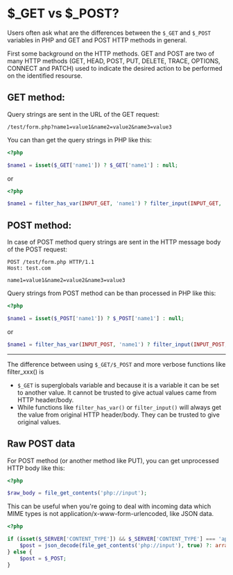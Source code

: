 # $\_GET vs $\_POST?

Users often ask what are the differences between the `$_GET` and `$_POST` variables in PHP and GET and POST HTTP methods in general.

First some background on the HTTP methods. GET and POST are two of many HTTP methods (GET, HEAD, POST, PUT, DELETE, TRACE, OPTIONS, CONNECT and PATCH)
used to indicate the desired action to be performed on the identified resourse.

## GET method:

Query strings are sent in the URL of the GET request:

```text
/test/form.php?name1=value1&name2=value2&name3=value3
```

You can than get the query strings in PHP like this:

```php
<?php

$name1 = isset($_GET['name1']) ? $_GET['name1'] : null;
```

or

```php
<?php

$name1 = filter_has_var(INPUT_GET, 'name1') ? filter_input(INPUT_GET, 'name1', FILTER_SANITIZE_STRING) : null;
```

## POST method:

In case of POST method query strings are sent in the HTTP message body of the POST request:

```text
POST /test/form.php HTTP/1.1
Host: test.com

name1=value1&name2=value2&name3=value3
```

Query strings from POST method can be than processed in PHP like this:

```php
<?php

$name1 = isset($_POST['name1']) ? $_POST['name1'] : null;
```

or

```php
$name1 = filter_has_var(INPUT_POST, 'name1') ? filter_input(INPUT_POST, 'name1', FILTER_SANITIZE_STRING) : null;
```

---

The difference between using `$_GET/$_POST` and more verbose functions like filter_xxx() is
- `$_GET` is superglobals variable and because it is a variable it can be set to another value. It cannot be trusted to give actual values came from HTTP header/body.
- While functions like `filter_has_var()` or `filter_input()` will always get the value from original HTTP header/body. They can be trusted to give original values.

## Raw POST data

For POST method (or another method like PUT), you can get unprocessed HTTP body like this:

```php
<?php

$raw_body = file_get_contents('php://input');
```

This can be useful when you're going to deal with incoming data which MIME types is not application/x-www-form-urlencoded, like JSON data.

```php
<?php

if (isset($_SERVER['CONTENT_TYPE']) && $_SERVER['CONTENT_TYPE'] === 'application/json') {
    $post = json_decode(file_get_contents('php://input'), true) ?: array();
} else {
    $post = $_POST;
}
```
